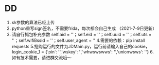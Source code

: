 # DD
1. sk参数的算法已经上传
2. python重写sign签名，不需要frida，每次都会自己生成 （2021-7-9日更新）
3. 请自行抓包补充参数 self.aid = ''；self.eid = ''；self.uuid = ''；self.uts = ''；self.wifiBssid = ''；self.user_agent = ''
4.需要的依赖：pip install requests
5.抢购运行的文件为JDMain.py，运行前请输入自己的cookie，login_cookie_1 = {'pin': '','wskey': '','whwswswws': '','unionwsws': ''}
6.如有技术需要，请进群交流哦～


 




